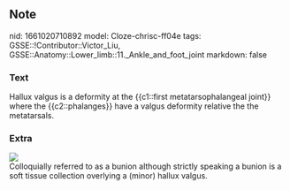 ## Note
nid: 1661020710892
model: Cloze-chrisc-ff04e
tags: GSSE::!Contributor::Victor_Liu, GSSE::Anatomy::Lower_limb::11._Ankle_and_foot_joint
markdown: false

### Text
Hallux valgus is a deformity at the {{c1::first metatarsophalangeal joint}} where the {{c2::phalanges}} have a valgus deformity relative the the metatarsals.

### Extra
<img src="300px-Bunion_(cropped).png">
<div>
  Colloquially referred to as a bunion although strictly speaking a
  bunion is a soft tissue collection overlying a (minor) hallux
  valgus.
</div>
